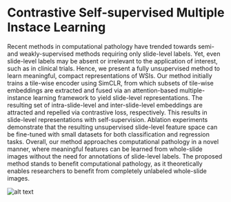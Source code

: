 
# Contrastive Self-supervised Multiple Instace Learning

Recent methods in computational pathology have trended towards semi- and weakly-supervised methods requiring only slide-level labels. Yet, even slide-level labels may be absent or irrelevant to the application of interest, such as in clinical trials. Hence, we present a fully unsupervised method to learn meaningful, compact representations of WSIs. Our method initially trains a tile-wise encoder using SimCLR, from which subsets of tile-wise embeddings are extracted and fused via an attention-based multiple-instance learning framework to yield slide-level representations. The resulting set of intra-slide-level and inter-slide-level embeddings are attracted and repelled via contrastive loss, respectively. This results in slide-level representations with self-supervision. Ablation experiments demonstrate that the resulting unsupervised slide-level feature space can be fine-tuned with small datasets for both classification and regression tasks. Overall, our method approaches computational pathology in a novel manner, where meaningful features can be learned from whole-slide images without the need for annotations of slide-level labels. The proposed method stands to benefit computational pathology, as it theoretically enables researchers to benefit from completely unlabeled whole-slide images.

![alt text](https://github.com/cialab/contrastiveMIL/blob/main/fig3_compressed.emf)
